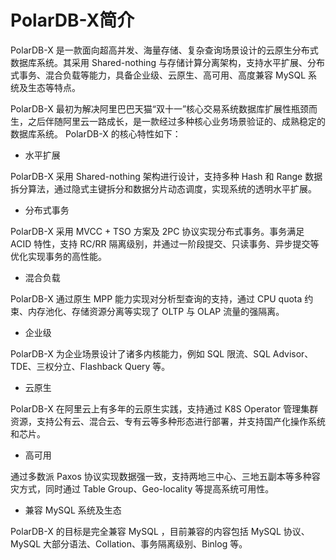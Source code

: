 # PolarDB-X简介

PolarDB-X 是一款面向超高并发、海量存储、复杂查询场景设计的云原生分布式数据库系统。其采用 Shared-nothing 与存储计算分离架构，支持水平扩展、分布式事务、混合负载等能力，具备企业级、云原生、高可用、高度兼容 MySQL 系统及生态等特点。

PolarDB-X 最初为解决阿里巴巴天猫“双十一”核心交易系统数据库扩展性瓶颈而生，之后伴随阿里云一路成长，是一款经过多种核心业务场景验证的、成熟稳定的数据库系统。
PolarDB-X 的核心特性如下：

- 水平扩展

PolarDB-X 采用 Shared-nothing 架构进行设计，支持多种 Hash 和 Range 数据拆分算法，通过隐式主键拆分和数据分片动态调度，实现系统的透明水平扩展。


- 分布式事务

PolarDB-X 采用 MVCC + TSO 方案及 2PC 协议实现分布式事务。事务满足 ACID 特性，支持 RC/RR 隔离级别，并通过一阶段提交、只读事务、异步提交等优化实现事务的高性能。


- 混合负载

PolarDB-X 通过原生 MPP 能力实现对分析型查询的支持，通过 CPU quota 约束、内存池化、存储资源分离等实现了 OLTP 与 OLAP 流量的强隔离。


- 企业级

PolarDB-X 为企业场景设计了诸多内核能力，例如 SQL 限流、SQL Advisor、TDE、三权分立、Flashback Query 等。


- 云原生

PolarDB-X 在阿里云上有多年的云原生实践，支持通过 K8S Operator 管理集群资源，支持公有云、混合云、专有云等多种形态进行部署，并支持国产化操作系统和芯片。


- 高可用

通过多数派 Paxos 协议实现数据强一致，支持两地三中心、三地五副本等多种容灾方式，同时通过 Table Group、Geo-locality 等提高系统可用性。


- 兼容 MySQL 系统及生态

PolarDB-X 的目标是完全兼容 MySQL ，目前兼容的内容包括 MySQL 协议、MySQL 大部分语法、Collation、事务隔离级别、Binlog 等。
